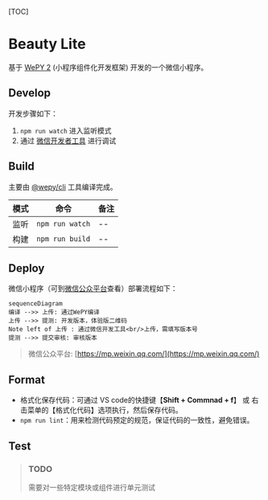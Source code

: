 [TOC]

# Beauty Lite

基于 [WePY 2](https://github.com/Tencent/wepy) (小程序组件化开发框架) 开发的一个微信小程序。

## Develop

开发步骤如下：

1. `npm run watch` 进入监听模式
2. 通过 [微信开发者工具](https://developers.weixin.qq.com/miniprogram/dev/devtools/download.html) 进行调试

## Build

主要由 [@wepy/cli](https://github.com/Tencent/wepy/tree/2.0.x/packages/cli) 工具编译完成。

| 模式  | 命令  | 备注 |
|---|---|---|
| 监听 | `npm run watch` | -- |
| 构建 | `npm run build` | -- |

## Deploy

微信小程序（可到[微信公众平台](https://mp.weixin.qq.com/cgi-bin/wx?token=&lang=zh_CN)查看）部署流程如下：


```mermaid
sequenceDiagram
编译 -->> 上传: 通过WePY编译
上传 -->> 提测: 开发版本，体验版二维码
Note left of 上传 : 通过微信开发工具<br/>上传，需填写版本号
提测 -->> 提交审核: 审核版本 
```
> 微信公众平台: [https://mp.weixin.qq.com/](https://mp.weixin.qq.com/)

## Format

- 格式化保存代码：可通过 VS code的快捷键【**Shift + Commnad + f**】 或 右击菜单的【格式化代码】选项执行，然后保存代码。
- `npm run lint`：用来检测代码预定的规范，保证代码的一致性，避免错误。

## Test

> ### TODO
> 需要对一些特定模块或组件进行单元测试

